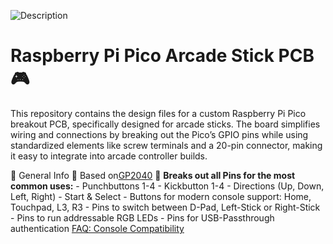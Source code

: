 ![Description](images/Full%20Assembly.png)

# Raspberry Pi Pico Arcade Stick PCB 🎮
This repository contains the design files for a custom Raspberry Pi Pico breakout PCB, specifically designed for arcade sticks. The board simplifies wiring and connections by breaking out the Pico’s GPIO pins while using standardized elements like screw terminals and a 20-pin connector, making it easy to integrate into arcade controller builds.

📌 General Info
🔹 Based on[GP2040](https://github.com/OpenStickCommunity/GP2040-CE)
🔹 **Breaks out all Pins for the most common uses:**
    -  Punchbuttons 1-4
    -  Kickbutton 1-4
    -  Directions (Up, Down, Left, Right)
    -  Start & Select
    -  Buttons for modern console support: Home, Touchpad, L3, R3
    -  Pins to switch between D-Pad, Left-Stick or Right-Stick
    -  Pins to run addressable RGB LEDs
    -  Pins for USB-Passthrough authentication [FAQ: Console Compatibility](https://gp2040-ce.info/faq/faq-console-compatibility/)
